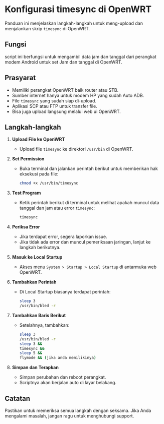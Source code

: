 # Konfigurasi timesync di OpenWRT

Panduan ini menjelaskan langkah-langkah untuk meng-upload dan menjalankan skrip `timesync` di OpenWRT.

## Fungsi
script ini berfungsi untuk mengambil data jam dan tanggal dari perangkat modem Android untuk set Jam dan tanggal di OpenWRT.

## Prasyarat

- Memiliki perangkat OpenWRT baik router atau STB.
- Sumber internet hanya untuk modem HP yang sudah Auto ADB.
- File `timesync` yang sudah siap di-upload.
- Aplikasi SCP atau FTP untuk transfer file.
- Bisa juga upload langsung melalui web ui OpenWRT.

## Langkah-langkah

1. **Upload File ke OpenWRT**
   - Upload file `timesync` ke direktori `/usr/bin` di OpenWRT.

2. **Set Permission**
   - Buka terminal dan jalankan perintah berikut untuk memberikan hak eksekusi pada file:
     ```bash
     chmod +x /usr/bin/timesync
     ```

3. **Test Program**
   - Ketik perintah berikut di terminal untuk melihat apakah muncul data tanggal dan jam atau error `timesync`:
     ```bash
     timesync
     ```

4. **Periksa Error**
   - Jika terdapat error, segera laporkan issue.
   - Jika tidak ada error dan muncul pemeriksaan jaringan, lanjut ke langkah berikutnya.

5. **Masuk ke Local Startup**
   - Akses menu `System > Startup > Local Startup` di antarmuka web OpenWRT.

6. **Tambahkan Perintah**
   - Di Local Startup biasanya terdapat perintah:
     ```bash
     sleep 3
     /usr/bin/bled -r
     ```

7. **Tambahkan Baris Berikut**
   - Setelahnya, tambahkan:
     ```bash
     sleep 3
     /usr/bin/bled -r
     sleep 3 &&
     timesync &&
     sleep 5 &&
     flymode && (jika anda memilikinya)
     ```

8. **Simpan dan Terapkan**
   - Simpan perubahan dan reboot perangkat.
   - Scriptnya akan berjalan auto di layar belakang.

## Catatan

Pastikan untuk memeriksa semua langkah dengan seksama. Jika Anda mengalami masalah, jangan ragu untuk menghubungi support.

